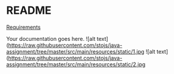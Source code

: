 README
======

[Requirements](Requirements.md)

Your documentation goes here.
![alt text](https://raw.githubusercontent.com/stojs/java-assignment/tree/master/src/main/resources/static/1.jpg
![alt text](https://raw.githubusercontent.com/stojs/java-assignment/tree/master/src/main/resources/static/2.jpg
